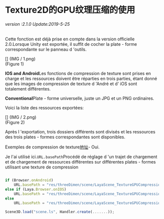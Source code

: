 # Texture2D的GPU纹理压缩的使用

###### *version :2.1.0   Update:2019-5-25*

Cette fonction est déjà prise en compte dans la version officielle 2.0.Lorsque Unity est exportée, il suffit de cocher la plate - forme correspondante sur le panneau d 'outils.

[] (IMG / 1.png) <br > (Figure 1)

**IOS and Android**Les fonctions de compression de texture sont prises en charge et les ressources doivent être réparties en trois parties, étant donné que les images de compression de texture d 'André et d' iOS sont totalement différentes.

**Conventional**Plate - forme universelle, juste un JPG et un PNG ordinaires.

Voici la liste des ressources exportées:

[] (IMG / 2.png) <br > (Figure 2)

Après l 'exportation, trois dossiers différents sont divisés et les ressources des trois plates - formes correspondantes sont disponibles.

Exemples de compression de texture[地址](https://layaair.ldc.layabox.com/demo2/?language=ch&category=3d&group=Texture&name=TextureGPUCompression)- Oui.

Je l'ai utilisé ici.`URL.basePath`Procédé de réglage d 'un trajet de chargement et de chargement de ressources différentes sur différentes plates - formes utilisant une texture de compression


```typescript

if (Browser.onAndroid)
    URL.basePath = "res/threeDimen/scene/LayaScene_TextureGPUCompression/Android/";
else if (Laya.Browser.onIOS)
   	URL.basePath = "res/threeDimen/scene/LayaScene_TextureGPUCompression/IOS/";
else
    URL.basePath = "res/threeDimen/scene/LayaScene_TextureGPUCompression/Conventional/";

Scene3D.load("scene.ls", Handler.create(.......));
```


